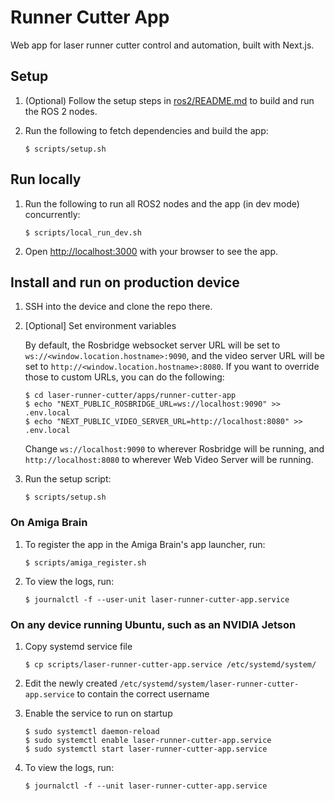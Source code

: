 # Runner Cutter App

Web app for laser runner cutter control and automation, built with Next.js.

## Setup

1.  (Optional) Follow the setup steps in [ros2/README.md](../../ros2/README.md) to build and run the ROS 2 nodes.

1.  Run the following to fetch dependencies and build the app:

        $ scripts/setup.sh

## Run locally

1.  Run the following to run all ROS2 nodes and the app (in dev mode) concurrently:

        $ scripts/local_run_dev.sh

1.  Open [http://localhost:3000](http://localhost:3000) with your browser to see the app.

## Install and run on production device

1.  SSH into the device and clone the repo there.

1.  [Optional] Set environment variables

    By default, the Rosbridge websocket server URL will be set to `ws://<window.location.hostname>:9090`, and the video server URL will be set to `http://<window.location.hostname>:8080`. If you want to override those to custom URLs, you can do the following:

        $ cd laser-runner-cutter/apps/runner-cutter-app
        $ echo "NEXT_PUBLIC_ROSBRIDGE_URL=ws://localhost:9090" >> .env.local
        $ echo "NEXT_PUBLIC_VIDEO_SERVER_URL=http://localhost:8080" >> .env.local

    Change `ws://localhost:9090` to wherever Rosbridge will be running, and `http://localhost:8080` to wherever Web Video Server will be running.

1.  Run the setup script:

        $ scripts/setup.sh

### On Amiga Brain

1.  To register the app in the Amiga Brain's app launcher, run:

        $ scripts/amiga_register.sh

1.  To view the logs, run:

        $ journalctl -f --user-unit laser-runner-cutter-app.service

### On any device running Ubuntu, such as an NVIDIA Jetson

1.  Copy systemd service file

        $ cp scripts/laser-runner-cutter-app.service /etc/systemd/system/

1.  Edit the newly created `/etc/systemd/system/laser-runner-cutter-app.service` to contain the correct username

1.  Enable the service to run on startup

        $ sudo systemctl daemon-reload
        $ sudo systemctl enable laser-runner-cutter-app.service
        $ sudo systemctl start laser-runner-cutter-app.service

1.  To view the logs, run:

        $ journalctl -f --unit laser-runner-cutter-app.service
